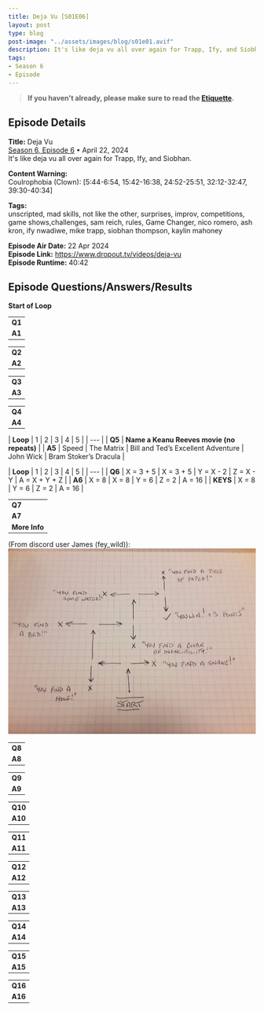 ```yaml
---
title: Deja Vu [S01E06]
layout: post
type: blog
post-image: "../assets/images/blog/s01e01.avif"
description: It's like deja vu all over again for Trapp, Ify, and Siobhan.
tags: 
- Season 6
- Episode
---
```


> **If you haven't already, please make sure to read the [Etiquette](../etiquette).**

## Episode Details

**Title:** Deja Vu <br>
[Season 6, Episode 6](https://www.dropout.tv/game-changer/season:6/videos/deja-vu) • April 22, 2024 <br>
It's like deja vu all over again for Trapp, Ify, and Siobhan.

**Content Warning:** <br>
Coulrophobia (Clown): [5:44-6:54, 15:42-16:38, 24:52-25:51, 32:12-32:47, 39:30-40:34]

**Tags:** <br>
unscripted, mad skills, not like the other, surprises, improv, competitions, game shows,challenges, sam reich, rules, Game Changer, nico romero, ash kron, ify nwadiwe, mike trapp, siobhan thompson, kaylin mahoney

**Episode Air Date:** 22 Apr 2024 <br>
**Episode Link:** https://www.dropout.tv/videos/deja-vu <br>
**Episode Runtime:** 40:42

## Episode Questions/Answers/Results

**Start of Loop**

|     |
| --- |
| **Q1** | **What chemical element has the atomic number 87?** |
| **A1** | Francium |

|     |
| --- |
| **Q2** | **What is the capital of Burkina Faso?** |
| **A2** | Ouagadougou [12.3014364,-1.5135555, 12°18'05.2"N 1°30'39.5"W] |

|     |
| --- |
| **Q3** | **Who won the Nobel Prize in Literature in 1970?** |
| **A3** | Aleksandr Solzhenitsyn |

|     |
| --- |
| **Q4** | **What HTML HEX code is this?** |
| **A4** | #D2993D |

| **Loop** | 1 | 2 | 3 | 4 | 5 |
| --- |
| **Q5** | **Name a Keanu Reeves movie (no repeats)** |
| **A5** | Speed | The Matrix | Bill and Ted’s Excellent Adventure | John Wick | Bram Stoker’s Dracula |

| **Loop** | 1 | 2 | 3 | 4 | 5 |
| --- |
| **Q6** | X = 3 + 5 | X = 3 + 5 | Y = X - 2 | Z = X - Y | A = X + Y + Z |
| **A6** | X = 8 | X = 8 | Y = 6 | Z = 2 | A = 16 |
| **KEYS**  | X = 8 | Y = 6 | Z = 2 | A = 16 |

|     |
| --- |
| **Q7** | **Solve the “Game Changer” video game maze** |
| **A7** | Left, right, right, left, right, right [+3 points] |
| **More Info** | **GAME LINK:** [https://colinw.itch.io/gcdjv](https://colinw.itch.io/gcdjv) (Password is GC123)<br>*[Link shared by Sam Reich](https://discord.com/channels/468488285686202369/619315374277656577/1232119483217477653)* |

(From discord user James (fey_wild)): <br>
![image](../assets/images/blog/arg-doc/image25.png)

|     |
| --- |
| **Q8** |  |
| **A8** |  |

|     |
| --- |
| **Q9** |  |
| **A9** |  |

|     |
| --- |
| **Q10** |  |
| **A10** |  |

|     |
| --- |
| **Q11** |  |
| **A11** |  |

|     |
| --- |
| **Q12** |  |
| **A12** |  |

|     |
| --- |
| **Q13** |  |
| **A13** |  |

|     |
| --- |
| **Q14** |  |
| **A14** |  |

|     |
| --- |
| **Q15** |  |
| **A15** |  |

|     |
| --- |
| **Q16** |  |
| **A16** |  |
